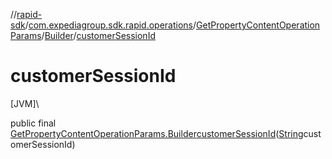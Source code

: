 //[rapid-sdk](../../../../index.md)/[com.expediagroup.sdk.rapid.operations](../../index.md)/[GetPropertyContentOperationParams](../index.md)/[Builder](index.md)/[customerSessionId](customer-session-id.md)

# customerSessionId

[JVM]\

public final [GetPropertyContentOperationParams.Builder](index.md)[customerSessionId](customer-session-id.md)([String](https://docs.oracle.com/javase/8/docs/api/java/lang/String.html)customerSessionId)

